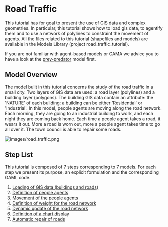 # Road Traffic



This tutorial has for goal to present the use of GIS data and complex geometries. In particular, this tutorial shows how to load gis data, to agentify them and to use a network of polylines to constraint the movement of agents. All the files related to this tutorial (shapefiles and models) are available in the Models Library (project road\_traffic\_tutorial).

If you are not familiar with agent-based models or GAMA we advice you to have a look at the [prey-predator](PredatorPrey) model first.






## Model Overview
The model built in this tutorial concerns the study of the road traffic in a small city. Two layers of GIS data are used: a road layer (polylines) and a building layer (polygons). The building GIS data contain an attribute: the 'NATURE' of each building: a building can be either 'Residential' or 'Industrial'. In this model, people agents are moving along the road network. Each morning, they are going to an industrial building to work, and each night they are coming back home. Each time a people agent takes a road, it wears it out. More a road is worn out, more a people agent takes time to go all over it. The town council is able to repair some roads.

![images/road_traffic.png](resources\images/road_traffic.png)





## Step List

This tutorial is composed of 7 steps corresponding to 7 models. For each step we present its purpose, an explicit formulation and the corresponding GAML code.

  1. [Loading of GIS data (buildings and roads)](RoadTraficModel_step1)
  1. [Definition of people agents](RoadTraficModel_step2)
  1. [Movement of the people agents](RoadTraficModel_step3)
  1. [Definition of weight for the road network](RoadTraficModel_step4)
  1. [Dynamic update of the road network](RoadTraficModel_step5)
  1. [Definition of a chart display](RoadTraficModel_step6)
  1. [Automatic repair of roads](RoadTraficModel_step7)